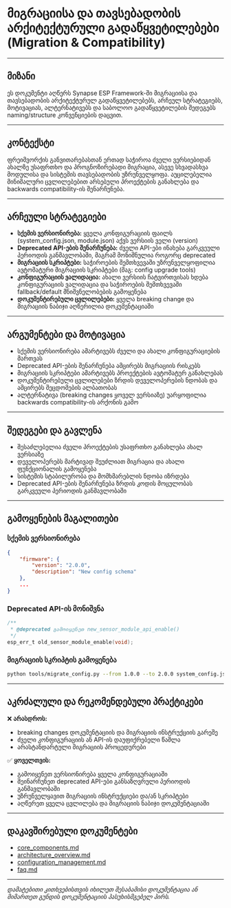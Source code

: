# მიგრაციისა და თავსებადობის არქიტექტურული გადაწყვეტილებები (Migration & Compatibility)

---

## მიზანი

ეს დოკუმენტი აღწერს Synapse ESP Framework-ში მიგრაციისა და თავსებადობის არქიტექტურულ გადაწყვეტილებებს, არჩეულ სტრატეგიებს, მოტივაციას, ალტერნატივებს და საბოლოო გადაწყვეტილების შედეგებს naming/structure კონვენციების დაცვით.

---

## კონტექსტი

ფრეიმვორქის განვითარებასთან ერთად საჭიროა ძველი ვერსიებიდან ახალზე უსაფრთხო და პროგნოზირებადი მიგრაცია, ასევე სხვადასხვა მოდულისა და სისტემის თავსებადობის უზრუნველყოფა. აუცილებელია მინიმალური ცვლილებებით არსებული პროექტების განახლება და backwards compatibility-ის შენარჩუნება.

---

## არჩეული სტრატეგიები

- **სქემის ვერსიონირება:** ყველა კონფიგურაციის ფაილს (system_config.json, module.json) აქვს ვერსიის ველი (version)
- **Deprecated API-ების შენარჩუნება:** ძველი API-ები ინახება გარკვეული პერიოდის განმავლობაში, მაგრამ მონიშნულია როგორც deprecated
- **მიგრაციის სკრიპტები:** საჭიროების შემთხვევაში უზრუნველყოფილია ავტომატური მიგრაციის სკრიპტები (მაგ: config upgrade tools)
- **კონფიგურაციის ვალიდაცია:** ახალი ვერსიის ჩატვირთვისას ხდება კონფიგურაციის ვალიდაცია და საჭიროების შემთხვევაში fallback/default მნიშვნელობების გამოყენება
- **დოკუმენტირებული ცვლილებები:** ყველა breaking change და მიგრაციის ნაბიჯი აღწერილია დოკუმენტაციაში

---

## არგუმენტები და მოტივაცია

- სქემის ვერსიონირება ამარტივებს ძველი და ახალი კონფიგურაციების მართვას
- Deprecated API-ების შენარჩუნება ამცირებს მიგრაციის რისკებს
- მიგრაციის სკრიპტები ამარტივებს პროექტების ავტომატურ განახლებას
- დოკუმენტირებული ცვლილებები ზრდის დეველოპერების ნდობას და ამცირებს შეცდომების ალბათობას
- ალტერნატივა (breaking changes ყოველ ვერსიაზე) უარყოფილია backwards compatibility-ის არქონის გამო

---

## შედეგები და გავლენა

- შესაძლებელია ძველი პროექტების უსაფრთხო განახლება ახალ ვერსიაზე
- დეველოპერებს მარტივად შეუძლიათ მიგრაცია და ახალი ფუნქციონალის გამოყენება
- სისტემის სტაბილურობა და მომხმარებლის ნდობა იზრდება
- Deprecated API-ების შენარჩუნება ზრდის კოდის მოცულობას გარკვეული პერიოდის განმავლობაში

---

## გამოყენების მაგალითები

### სქემის ვერსიონირება
```json
{
    "firmware": {
        "version": "2.0.0",
        "description": "New config schema"
    },
    ...
}
```

### Deprecated API-ის მონიშვნა
```c
/**
 * @deprecated გამოიყენეთ new_sensor_module_api_enable()
 */
esp_err_t old_sensor_module_enable(void);
```

### მიგრაციის სკრიპტის გამოყენება
```sh
python tools/migrate_config.py --from 1.0.0 --to 2.0.0 system_config.json
```

---

## აკრძალული და რეკომენდებული პრაქტიკები

❌ **არასდროს:**
- breaking changes დოკუმენტაციის და მიგრაციის ინსტრუქციის გარეშე
- ძველი კონფიგურაციის ან API-ის დაუფიქრებელი წაშლა
- არასტანდარტული მიგრაციის პროცედურები

✅ **ყოველთვის:**
- გამოიყენეთ ვერსიონირება ყველა კონფიგურაციაში
- შეინარჩუნეთ deprecated API-ები განსაზღვრული პერიოდის განმავლობაში
- უზრუნველყავით მიგრაციის ინსტრუქციები და/ან სკრიპტები
- აღწერეთ ყველა ცვლილება და მიგრაციის ნაბიჯი დოკუმენტაციაში

---

## დაკავშირებული დოკუმენტები

- [core_components.md](core_components.md)
- [architecture_overview.md](architecture_overview.md)
- [configuration_management.md](../convention/configuration_management.md)
- [faq.md](../structure/faq.md)

---

_დამატებითი კითხვებისთვის იხილეთ შესაბამისი დოკუმენტაცია ან მიმართეთ გუნდის დოკუმენტაციის პასუხისმგებელ პირს._

